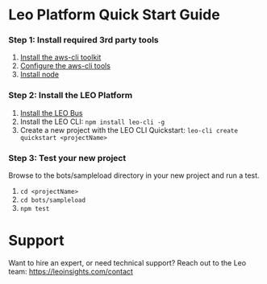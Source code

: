 # Leo Platform Quick Start Guide

### Step 1: Install required 3rd party tools

1. [Install the aws-cli toolkit](http://docs.aws.amazon.com/cli/latest/userguide/installing.html)
1. [Configure the aws-cli tools](http://docs.aws.amazon.com/cli/latest/userguide/cli-chap-getting-started.html)
1. [Install node](https://nodejs.org/en/)

### Step 2: Install the LEO Platform

1. [Install the LEO Bus](https://github.com/LeoPlatform/bus)
1. Install the LEO CLI: `npm install leo-cli -g`
1. Create a new project with the LEO CLI Quickstart: `leo-cli create quickstart <projectName>`

### Step 3: Test your new project
Browse to the bots/sampleload directory in your new project and run a test.
1. `cd <projectName>`
2. `cd bots/sampleload`
3. `npm test`

# Support
Want to hire an expert, or need technical support? Reach out to the Leo team: https://leoinsights.com/contact